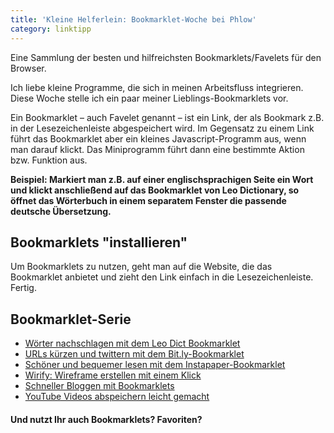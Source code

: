 ```yaml
---
title: 'Kleine Helferlein: Bookmarklet-Woche bei Phlow'
category: linktipp
---
```

Eine Sammlung der besten und hilfreichsten Bookmarklets/Favelets für den Browser.

Ich liebe kleine Programme, die sich in meinen Arbeitsfluss integrieren. Diese Woche stelle ich ein paar meiner Lieblings-Bookmarklets vor.

Ein Bookmarklet – auch Favelet genannt – ist ein Link, der als Bookmark z.B. in der Lesezeichenleiste abgespeichert wird. Im Gegensatz zu einem Link führt das Bookmarklet aber ein kleines Javascript-Programm aus, wenn man darauf klickt. Das Miniprogramm führt dann eine bestimmte Aktion bzw. Funktion aus.

**Beispiel: Markiert man z.B. auf einer englischsprachigen Seite ein Wort und klickt anschließend auf das Bookmarklet von Leo Dictionary, so öffnet das Wörterbuch in einem separatem Fenster die passende deutsche Übersetzung.**

## Bookmarklets "installieren"

Um Bookmarklets zu nutzen, geht man auf die Website, die das Bookmarklet anbietet und zieht den Link einfach in die Lesezeichenleiste. Fertig.

## Bookmarklet-Serie

  * [Wörter nachschlagen mit dem Leo Dict Bookmarklet][1]
  * <a title="URLs kürzen und twittern mit dem Bit.ly-Bookmarklet" rel="bookmark" href="http://phlow.de/urls-kuerzen-twittern-bit-ly-bookmarklet">URLs kürzen und twittern mit dem Bit.ly-Bookmarklet</a>
  * <a title="Schöner und bequemer lesen mit dem Instapaper-Bookmarklet" rel="bookmark" href="http://phlow.de/schoner-und-bequemer-lesen-mit-dem-instapaper-bookmarklet">Schöner und bequemer lesen mit dem Instapaper-Bookmarklet</a>
  * <a title="Wirify: Wireframe erstellen mit einem Klick" rel="bookmark" href="http://phlow.de/wirify-wireframe-erstellen-mit-einem-klick">Wirify: Wireframe erstellen mit einem Klick</a>
  * <a title="Schneller Bloggen mit Bookmarklets" rel="bookmark" href="http://phlow.de/blog-bookmarklets">Schneller Bloggen mit Bookmarklets</a>
  * <a title="YouTube Videos abspeichern leicht gemacht" rel="bookmark" href="http://phlow.de/youtube-videos-abspeichern">YouTube Videos abspeichern leicht gemacht</a>

#### Und nutzt Ihr auch Bookmarklets? Favoriten?

 [1]: http://phlow.de/leo-dict-bookmarklet-woerter-nachschlagen